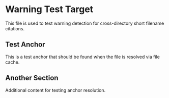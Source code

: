 # Warning Test Target

This file is used to test warning detection for cross-directory short filename citations.

## Test Anchor

This is a test anchor that should be found when the file is resolved via file cache.

## Another Section

Additional content for testing anchor resolution.
